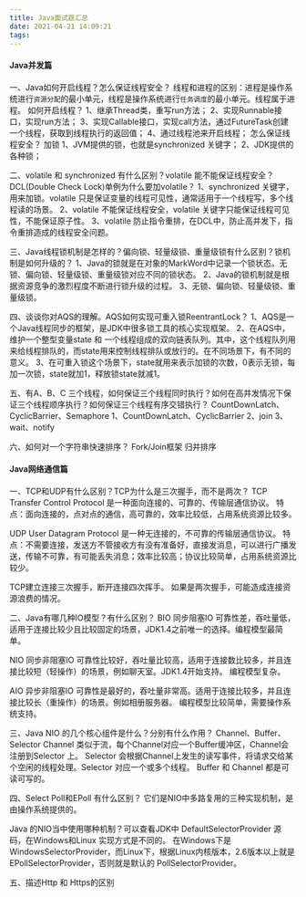 ```yaml
---
title: Java面试题汇总
date: 2021-04-21 14:09:21
tags:
---
```

#### Java并发篇
一、Java如何开启线程？怎么保证线程安全？
线程和进程的区别：进程是操作系统进行`资源分配`的最小单元，线程是操作系统进行`任务调度`的最小单元。线程属于进程。
如何开启线程？
1、继承Thread类，重写run方法；
2、实现Runnable接口，实现run方法；
3、实现Callable接口，实现call方法，通过FutureTask创建一个线程，获取到线程执行的返回值；
4、通过线程池来开启线程；
怎么保证线程安全？
加锁
1、JVM提供的锁，也就是synchronized 关键字；
2、JDK提供的各种锁；


二、volatile 和 synchronized 有什么区别？volatile 能不能保证线程安全？DCL(Double Check Lock)单例为什么要加volatile？
1、synchronized 关键字，用来加锁。volatile 只是保证变量的线程可见性，通常适用于一个线程写，多个线程读的场景。
2、volatile 不能保证线程安全，volatile 关键字只能保证线程可见性，不能保证原子性。
3、volatile 防止指令重排，在DCL中，防止高并发下，指令重排造成的线程安全问题。


三、Java线程锁机制是怎样的？偏向锁、轻量级锁、重量级锁有什么区别？锁机制是如何升级的？
1、Java的锁就是在对象的MarkWord中记录一个锁状态。无锁、偏向锁、轻量级锁、重量级锁对应不同的锁状态。
2、Java的锁机制就是根据资源竞争的激烈程度不断进行锁升级的过程。
3、无锁、偏向锁、轻量级锁、重量级锁。


四、谈谈你对AQS的理解。AQS如何实现可重入锁ReentrantLock？
1、AQS是一个Java线程同步的框架，是JDK中很多锁工具的核心实现框架。
2、在AQS中，维护一个整型变量state 和 一个线程组成的双向链表队列。其中，这个线程队列用来给线程排队的，而state用来控制线程排队或放行的。在不同场景下，有不同的意义。
3、在可重入锁这个场景下，state就用来表示加锁的次数，0表示无锁，每加一次锁，state就加1，释放锁state就减1。


五、有A、B、C 三个线程，如何保证三个线程同时执行？如何在高并发情况下保证三个线程顺序执行？如何保证三个线程有序交错执行？
CountDownLatch、CyclicBarrier、Semaphore
1、CountDownLatch、CyclicBarrier
2、join
3、wait、notify

六、如何对一个字符串快速排序？
Fork/Join框架
归并排序


#### Java网络通信篇
一、TCP和UDP有什么区别？TCP为什么是三次握手，而不是两次？
TCP Transfer Control Protocol 是一种面向连接的、可靠的、传输层通信协议。
特点：面向连接的，点对点的通信，高可靠的，效率比较低，占用系统资源比较多。

UDP User Datagram Protocol 是一种无连接的，不可靠的传输层通信协议。
特点：不需要连接，发送方不管接收方有没有准备好，直接发消息，可以进行广播发送，传输不可靠，有可能丢失消息；效率比较高；协议比较简单，占用系统资源比较少。

TCP建立连接三次握手，断开连接四次挥手。
如果是两次握手，可能造成连接资源浪费的情况。

二、Java有哪几种IO模型？有什么区别？
BIO 同步阻塞IO
可靠性差，吞吐量低，适用于连接比较少且比较固定的场景，JDK1.4之前唯一的选择。编程模型最简单。

NIO 同步非阻塞IO
可靠性比较好，吞吐量比较高，适用于连接数比较多，并且连接比较短（轻操作）的场景，例如聊天室。JDK1.4开始支持。
编程模型复杂。

AIO 异步非阻塞IO
可靠性是最好的，吞吐量非常高。适用于连接比较多，并且连接比较长（重操作）的场景。例如相册服务器。
编程模型比较简单，需要操作系统支持。



三、Java NIO 的几个核心组件是什么？分别有什么作用？
Channel、Buffer、Selector
Channel 类似于流，每个Channel对应一个Buffer缓冲区，Channel会注册到Selector 上。
Selector 会根据Channel上发生的读写事件，将请求交给某个空闲的线程处理。Selector 对应一个或多个线程。
Buffer 和 Channel 都是可读可写的。


四、Select Poll和EPoll 有什么区别？
它们是NIO中多路复用的三种实现机制，是由操作系统提供的。

Java 的NIO当中使用哪种机制？可以查看JDK中 DefaultSelectorProvider 源码，在Windows和Linux 实现方式是不同的。
在Windows下是 WindowsSelectorProvider，而Linux下，根据Linux内核版本，2.6版本以上就是EPollSelectorProvider，否则就是默认的 PollSelectorProvider。


五、描述Http 和 Https的区别


#### 

















































